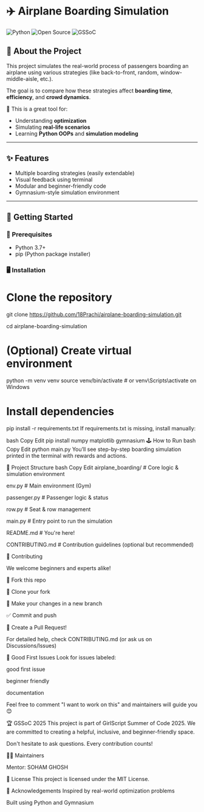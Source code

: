 # ✈️ Airplane Boarding Simulation

![Python](https://img.shields.io/badge/Language-Python-blue.svg)
![Open Source](https://img.shields.io/badge/Open%20Source-Yes-brightgreen.svg)
![GSSoC](https://img.shields.io/badge/GSSoC-2025-orange)

## 📌 About the Project

This project simulates the real-world process of passengers boarding an airplane using various strategies (like back-to-front, random, window-middle-aisle, etc.).

The goal is to compare how these strategies affect **boarding time**, **efficiency**, and **crowd dynamics**.

🧠 This is a great tool for:
- Understanding **optimization**
- Simulating **real-life scenarios**
- Learning **Python OOPs** and **simulation modeling**

---

## ✨ Features

- Multiple boarding strategies (easily extendable)
- Visual feedback using terminal
- Modular and beginner-friendly code
- Gymnasium-style simulation environment

---

## 🚀 Getting Started

### 🔧 Prerequisites

- Python 3.7+
- pip (Python package installer)

### 🖥️ Installation

# Clone the repository
git clone https://github.com/18Prachi/airplane-boarding-simulation.git

cd airplane-boarding-simulation

# (Optional) Create virtual environment
python -m venv venv
source venv/bin/activate   # or venv\Scripts\activate on Windows

# Install dependencies
pip install -r requirements.txt
If requirements.txt is missing, install manually:

bash
Copy
Edit
pip install numpy matplotlib gymnasium
🕹️ How to Run
bash
Copy
Edit
python main.py
You’ll see step-by-step boarding simulation printed in the terminal with rewards and actions.

🧩 Project Structure
bash
Copy
Edit
 airplane_boarding/         # Core logic & simulation environment

 env.py                 # Main environment (Gym)

 passenger.py           # Passenger logic & status

 row.py                 # Seat & row management

 main.py                    # Entry point to run the simulation

 README.md                  # You're here!

 CONTRIBUTING.md            # Contribution guidelines (optional but recommended)
 
🤝 Contributing

We welcome beginners and experts alike!

🍴 Fork this repo

👯 Clone your fork

🔧 Make your changes in a new branch

✅ Commit and push

📩 Create a Pull Request!

For detailed help, check CONTRIBUTING.md (or ask us on Discussions/Issues)

🧠 Good First Issues
Look for issues labeled:

good first issue

beginner friendly

documentation

Feel free to comment "I want to work on this" and maintainers will guide you 😊

🏆 GSSoC 2025
This project is part of GirlScript Summer of Code 2025.
We are committed to creating a helpful, inclusive, and beginner-friendly space.

Don't hesitate to ask questions. Every contribution counts!

👨‍💻 Maintainers

Mentor: SOHAM GHOSH 

📄 License
This project is licensed under the MIT License.

🙌 Acknowledgements
Inspired by real-world optimization problems

Built using Python and Gymnasium
 
